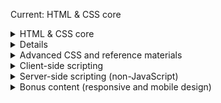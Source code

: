 Current: HTML & CSS core
 
 <details>
 <summary> HTML & CSS core</summary>
 
 1. [x] A good place to start would be the course <a href="https://www.sitepoint.com/premium/courses/understand-html-principles-with-your-first-website-2897"> Understand HTML Principles with Your First Website</a>

 1. [x] And a good first CSS course would be <a href="https://www.sitepoint.com/premium/courses/getting-started-with-css-2903">Getting Started with CSS</a>

 1. [x] Then follow that with the course <a href="https://www.sitepoint.com/premium/courses/build-your-first-html-css-website-2891">Build Your First HTML & CSS Website</a>

 1. [ ] A good companion book would be <a href="https://www.sitepoint.com/premium/books/build-your-own-website-the-right-way-using-html-css-3rd-edition">Build Your Own Website The Right Way Using HTML & CSS, 3rd Edition.</a>

 1. [ ] Then the course <a href="https://www.sitepoint.com/premium/courses/build-your-first-website-from-design-to-code-2878">Build Your First Website From Design to Code</a>
 
 1. [ ] JavaScript core <a href="https://app.pluralsight.com/paths/skill/javascript-core-language">

</details>


<details>
 <summary>Intermediate CSS</summary>
  * Then the course <a href="https://www.sitepoint.com/premium/courses/understanding-the-css-cascade-2874">Understanding the CSS Cascade</a>

Then the courses in the CSS Selectors series:

  * CSS Selectors 1: <a href="https://www.sitepoint.com/premium/courses/css-selectors-understanding-the-css-cascade-through-sorting-and-specificity-2867">Understanding the CSS cascade through sorting and specificity </a>
  * CSS Selectors 2: <a href="https://www.sitepoint.com/premium/courses/master-css-attribute-selectors-and-psuedo-classes-2876">Master CSS Attribute Selectors and Psuedo Classes</a>
  * CSS Selectors 3: <a href="https://www.sitepoint.com/premium/courses/make-your-css-dynamic-with-pseudo-classes-and-psuedo-elements-2882">Make Your CSS Dynamic with Pseudo-classes and Psuedo-elements</a>
  * And the course <a href="https://www.sitepoint.com/premium/courses/css-troubleshooting-in-six-easy-steps-2869">CSS Troubleshooting in Six Easy Steps</a>

  * Then take your CSS skills to the next level with the book <a href="https://www.sitepoint.com/premium/books/css-master">CSS Master</a>

  * Sooner or later you are going to come across forms that need to be styled, so I would recommend the course <a href="https://www.sitepoint.com/premium/courses/style-forms-with-css-220">Style Forms with CSS</a>

  * And to style custom elements, the course <a href="https://www.sitepoint.com/premium/courses/learn-the-css-tricks-for-custom-web-elements-2945">Learn the CSS Tricks for Custom Web Elements</a>
</details>

<details>
 <summary>Advanced CSS and reference materials</summary>
 
  * And to complete your adventures in CSS, the course <a href="https://www.sitepoint.com/premium/courses/atoz-css-2944">AtoZ: CSS</a>
  
  You will need a couple of good reference books. The following are very good and will serve you well for quite awhile:

  * The Ultimate HTML Reference: https://www.sitepoint.com/premium/books/the-ultimate-html-reference
  * The Ultimate CSS Reference: https://www.sitepoint.com/premium/books/the-ultimate-css-reference

</details>

<details>
 <summary>Client-side scripting</summary>
Then it would probably be very beneficial if you learned a client side scripting language, like Javascript.

<details>
<summary>JavaScript I<summary>
 
  * A good beginner course would be <a href="https://www.sitepoint.com/premium/courses/introduction-to-javascript-2908/">Learn JavaScript Syntax and Programming Principles</a>

  * A good companion book would be <a href="https://www.sitepoint.com/premium/books/javascript-novice-to-ninja-2nd-edition">JavaScript: Novice to Ninja, 2nd Edition </a>

  * Another good book would be <a href="https://www.sitepoint.com/premium/books/simply-javascript">Simply JavaScript</a>

  * Node.js <a href="https://app.pluralsight.com/paths/skill/node-js">
 
  * React.js <a href="https://app.pluralsight.com/paths/skill/react">
</details>

<details>
 <summary>JavaScript II</summary>
 
* To take your Javascript skills to the next level, a good next course would be <a href=" https://www.sitepoint.com/premium/courses/javascript-next-steps-2921">JavaScript: Next Steps</a>

* And a good companion book would be <a href="https://www.sitepoint.com/premium/books/the-art-science-of-javascript">The Art & Science of JavaScript</a>

* Then to bring your Javascript skills into the modern era and beyond, we have the course <a href=" https://www.sitepoint.com/premium/courses/diving-into-es2015-2924">Diving into ES2015</a>

* And a good companion book would be <a href="https://www.sitepoint.com/premium/books/ecmascript-2015-a-sitepoint-anthology">ECMAScript 2015: A SitePoint Anthology</a>
</details>

<details>
 <summary>JavaScript III (JavaScript with jQuery)</summary>
 
Now that you have some Javascript skills, you are ready for jQuery.

 * A good course to get you started would be <a href="https://www.sitepoint.com/premium/courses/introduction-to-jquery-2884">Introduction to jQuery</a>

* Then continue on with the course <a href="https://www.sitepoint.com/premium/courses/jquery-beyond-the-basics-2898">jQuery: Beyond the Basics</a>

* A good companion book would be <a href="https://www.sitepoint.com/premium/books/jquery-novice-to-ninja-new-kicks-and-tricks">jQuery: Novice to Ninja: New Kicks And Tricks</a>
</details>

</details>

<details> 
 <summary>Server-side scripting (non-JavaScript)</summary>
 
 *PHP and MySQL
 * Then finally, it would be important to learn a server side scripting language like PHP and learn to work with databases, like MySQL.

 * If you don't already have the proper environment set up for web development, you can learn how to do that with our short course, <a href="https://www.sitepoint.com/premium/courses/local-development-environments-for-designers-and-developers-2856">Local Development Environments for Designers and Developers</a>

 * A good companion book to teach you what you need to know before you start coding in PHP would be <a href=" https://www.sitepoint.com/premium/books/jump-start-php-environment">Jump Start PHP Environment</a>

 * A good place to start would be the course <a href="https://www.sitepoint.com/premium/courses/php-mysql-web-development-for-beginners-13/">PHP & MySQL Web Development for Beginners</a>

 * And a good companion book would be <a href="https://www.sitepoint.com/premium/books/php-mysql-novice-to-ninja-5th-edition">PHP & MySQL: Novice To Ninja, 5th Edition</a>

 * And another book, <a href="https://www.sitepoint.com/premium/books/jump-start-mysql">Jump Start MySQL</a>

 * Then take your PHP skills to the next level with the course <a href="https://www.sitepoint.com/premium/courses/object-oriented-php-2734"> Object-Oriented PHP</a>

 * And a good companion book would be <a href="https://www.sitepoint.com/premium/books/php-master-write-cutting-edge-code/">PHP Master: Write Cutting-edge Code</a>

 * And for your first PHP framework, the course <a href="https://www.sitepoint.com/premium/courses/zend-2-framework-the-basics-2865">Zend 2 Framework: The Basics</a>
 </details>
 
<details>
 <summary>Bonus content (responsive and mobile design)</summary>
 
And since HTML5 and CSS3 are the standards for the future, and very important for developing mobile websites, that would be a good next step.


* A good course to start with would be <a href="https://www.sitepoint.com/premium/courses/html5-css3-for-the-real-world-1484"> HTML5 & CSS3 for the Real World</a>

* And the companion book <a href="https://www.sitepoint.com/premium/books/html5-css3-for-the-real-world-2nd-edition">HTML5 & CSS3 for the Real World: 2nd Edition</a>

* You may also be interested in the book  <a href="https://www.sitepoint.com/premium/books/jump-start-html5">Jump Start HTML5</a>

* And then the course <a href="https://www.sitepoint.com/premium/courses/getting-started-with-html-media-2904">Getting Started with HTML Media</a>

* And the course <a href="https://www.sitepoint.com/premium/courses/html5-and-javascript-in-motion-2880">HTML5 and JavaScript in Motion</a>
</details>

